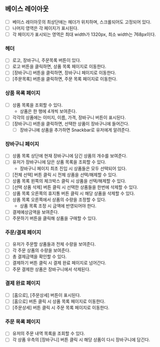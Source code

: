 ## **베이스 레이아웃**

- [ ] 베이스 레이아웃의 최상단에는 헤더가 위치하며, 스크롤되어도 고정되어 있다.
- [ ] 나머지 영역은 각 페이지가 표시된다.
- [ ] 각 페이지가 표시되는 영역은 최대 width가 1320px, 최소 width는 768px이다.

### **헤더**

- [ ] 로고, 장바구니, 주문목록 버튼이 있다.
- [ ] 로고 버튼을 클릭하면, 상품 목록 페이지로 이동한다.
- [ ] [장바구니] 버튼을 클릭하면, 장바구니 페이지로 이동한다.
- [ ] [주문목록] 버튼을 클릭하면, 주문 목록 페이지로 이동한다.

### **상품 목록 페이지**

- [ ] 상품 목록을 조회할 수 있다.
  - 상품은 한 행에 4개씩 보여준다.
- [ ] 각각의 상품에는 이미지, 이름, 가격, 장바구니 버튼이 표시된다.
- [ ] [장바구니] 버튼을 클릭하면, 선택한 상품이 장바구니에 들어간다.
  - [ ] 장바구니에 상품을 추가하면 Snackbar로 유저에게 알려준다.

### **장바구니 페이지**

- [ ] 상품 목록 상단에 현재 장바구니에 담긴 상품의 개수를 보여준다.
- [ ] 유저가 장바구니에 담은 상품 목록을 조회할 수 있다.
  - 장바구니 페이지 최초 진입 시 상품들은 모두 선택되어 있다.
- [ ] [전체 선택] 버튼 클릭 시 전체 상품을 선택/해제할 수 있다.
- [ ] 상품 목록 왼쪽의 체크박스 클릭 시 상품을 선택/해제할 수 있다.
- [ ] [선택 상품 삭제] 버튼 클릭 시 선택한 상품들을 한번에 삭제할 수 있다.
- [ ] 상품 목록 오른쪽의 휴지통 버튼 클릭 시 해당 상품을 삭제할 수 있다.
- [ ] 상품 목록 오른쪽에서 상품의 수량을 조정할 수 있다.
  - 상품 목록 조정 시 금액에 반영되어야 한다.
- [ ] 결제예상금액을 보여준다.
- [ ] 주문하기 버튼을 클릭해 상품을 구매할 수 있다.

### **주문/결제 페이지**

- [ ] 유저가 주문할 상품들과 전체 수량을 보여준다.
- [ ] 각 주문 상품의 수량을 보여준다.
- [ ] 총 결제금액을 확인할 수 있다.
- [ ] 결제하기 버튼 클릭 시 결제 완료 페이지로 넘어간다.
- [ ] 주문 결제한 상품은 장바구니에서 삭제된다.

### **결제 완료 페이지**

- [ ] [홈으로], [주문상세] 버튼이 표시된다.
- [ ] [홈으로] 버튼 클릭 시 상품 목록 페이지로 이동한다.
- [ ] [주문상세] 버튼 클릭 시 주문 목록 페이지로 이동한다.

### **주문 목록 페이지**

- [ ] 유저의 주문 내역 목록을 조회할 수 있다.
- [ ] 각 상품 우측의 [장바구니] 버튼 클릭 시 해당 상품이 다시 장바구니에 담긴다.
